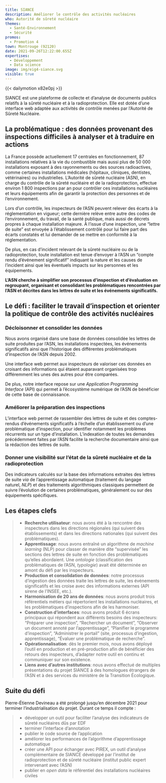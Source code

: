 ```yaml
---
title: SIANCE
description: Améliorer le contrôle des activités nucléaires
who: Autorité de sûreté nucléaire
themes:
  - Santé-Environnement
  - Sécurité
promos:
  - Promotion 4
town: Montrouge (92120)
date: 2021-09-26T12:22:00.655Z
expertises:
  - Développement
  - Data science
image: img/eig4-siance.svg
visible: true
---
```

{{< dailymotion x82e0pj >}}

SIANCE est une plateforme de collecte et d’analyse de documents publics relatifs à la sûreté nucléaire et à la radioprotection. Elle est dotée d’une interface web adaptée aux activités de contrôle menées par l’Autorité de Sûreté Nucléaire.

## La problématique : des données provenant des inspections difficiles à analyser et à traduire en actions

La France possède actuellement 17 centrales en fonctionnement, 87 installations relatives à la vie du combustible mais aussi plus de 50 000 installations exposant à des rayonnements ou des sources radioactives, comme certaines installations médicales (hôpitaux, cliniques, dentistes, vétérinaires) ou industrielles. L’Autorité de sûreté nucléaire (ASN), en charge du contrôle de la sûreté nucléaire et de la radioprotection, effectue environ 1 800 inspections par an pour contrôler ces installations nucléaires et leurs équipements afin de garantir la protection des personnes et de l’environnement.

Lors d’un contrôle, les inspecteurs de l’ASN peuvent relever des écarts à la réglementation en vigueur; cette dernière relève entre autre des codes de l’environnement, du travail, de la santé publique, mais aussi de décrets propres à chaque installation majeure. À l’issue d’une inspection, une “lettre de suite” est envoyée à l’établissement contrôlé pour lui faire part des écarts constatés et lui demander de se mettre en conformité à la réglementation.

De plus, en cas d’incident relevant de la sûreté nucléaire ou de la radioprotection, toute installation est tenue d’envoyer à l’ASN un “compte rendu d’événement significatif” indiquant la nature et les causes de l’incident ainsi que les éventuels impacts sur les personnes et les équipements.

**L’ASN cherche à simplifier son processus d’inspection et d’évaluation en regroupant, organisant et consolidant les problématiques rencontrées par l’ASN et décrites dans les lettres de suite et les événements significatifs.**

## Le défi : faciliter le travail d’inspection et orienter la politique de contrôle des activités nucléaires

### Décloisonner et consolider les données

Nous avons organisé dans une base de données consolidée les lettres de suite produites par l’ASN, les installations inspectées, les événements significatifs ainsi que l’historique des différentes problématiques d’inspection de l’ASN depuis 2002.

Une interface web permet aux inspecteurs de valoriser ces données en croisant des informations qui étaient auparavant organisées trop différemment les unes des autres pour être comparées.

De plus, notre interface repose sur une *Application Programming Interface* (API) qui permet à l’écosystème numérique de l’ASN de bénéficier de cette base de connaissance.

### Améliorer la préparation des inspections

L’interface web permet de rassembler des lettres de suite et des comptes-rendus d’événements significatifs à l’échelle d’un établissement ou d’une problématique d’inspection, pour identifier notamment les problèmes récurrents sur un type d’installation. L’indexation de toutes les demandes précédemment faites par l’ASN facilite la recherche documentaire ainsi que la rédaction des lettres de suite.

### Donner une visibilité sur l’état de la sûreté nucléaire et de la radioprotection

Des indicateurs calculés sur la base des informations extraites des lettres de suite *via* de l’apprentissage automatique (traitement du langage naturel, *NLP*) et des traitements algorithmiques classiques permettent de suivre l’évolution de certaines problématiques, généralement ou sur des équipements spécifiques.

## Les étapes clefs

> * **Recherche utilisateur**: nous avons été à la rencontre des inspecteurs dans les directions régionales (qui suivent des établissements) et dans les directions nationales (qui suivent des problématiques).
> * **Apprentissage**: nous avons entraîné un algorithme de *machine learning* (NLP) pour classer de manière dite “supervisée” les sections des lettres de suite en fonction des problématiques qu’elles abordaient. Une *ontologie* (classification des problématiques de l’ASN, *typologie*) avait été déterminée en amont du défi par les inspecteurs.
> * **Production et consolidation de données**: notre processus d’ingestion des données traite les lettres de suite, les événements significatifs et les croise avec des informations externes (API sirene de l’INSEE, etc.).
> * **Harmonisation de 20 ans de données**: nous avons produit trois référentiels métiers qui répertorient les installations nucléaires, et les problématiques d’inspections afin de les harmoniser.
> * **Construction d’interfaces**: nous avons produit 6 écrans principaux qui répondent aux différents besoins des inspecteurs: “Préparer une inspection”, “Rechercher un document”, “Observer un document annoté par l’apprentissage”, “Planifier le programme d’inspection”, “Administrer le portail” (site, processus d’ingestion, apprentissage), “Évaluer une problématique de recherche”.
> * **Opérationnalisation**: dès le premier mois, nous avons déployé l’outil en production et en pré-production afin de bénéficier des retours des inspecteurs, d’adapter notre outil en continu et communiquer sur son existence.
> * **Liens avec d’autres institutions**: nous avons effectué de multiples présentations du projet SIANCE à des homologues étrangers de l’ASN et à des services du ministère de la Transition Écologique.

## Suite du défi

Pierre-Étienne Devineau a été prolongé jusqu’en décembre 2021 pour terminer l’industrialisation du projet. Durant ce temps il compte :

> * développer un outil pour faciliter l’analyse des indicateurs de sûreté nucléaires dûs par EDF
> * terminer l’interface d’annotation
> * publier le code source de l’application
> * améliorer les performances de l’algorithme d’apprentissage automatique
> * créer une API pour échanger avec PIREX, un outil d’analyse complémentaire de SIANCE développé par l’institut de radioprotection et de sûreté nucléaire (institut public expert intervenant avec l’ASN)
> * publier en *open data* le référentiel des installations nucléaires civiles